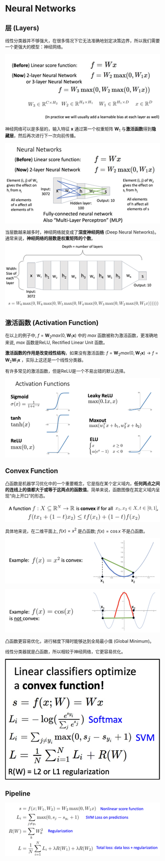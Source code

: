 # Neural Networks

## 层 (Layers)

线性分类器并不够强大，在很多情况下它无法准确地划定决策边界，所以我们需要一个更强大的模型：神经网络。

![nn](Images/nn.png)

神经网络可以是多层的，输入特征 $\boldsymbol x$ 通过第一个权重矩阵 $\boldsymbol W_1$ 与**激活函数**得到**隐藏层**，然后再次进行下一次向前传播。

![twolayernn](Images/twolayernn.png)

当层数越来越多时，神经网络就变成了**深度神经网络** (Deep Neural Networks)。通常来说，**神经网络的层数是权重矩阵的个数**。![deepnn](Images/deepnn.png)

## 激活函数 (Activation Function)

在以上的例子中, $f = \boldsymbol W_2 max(0, \boldsymbol W_1 \boldsymbol x)$ 中的 $max$ 函数被称为激活函数，更准确地来说, $max$ 函数是ReLU, Rectified Linear Unit 函数。

**激活函数的作用是改变线性结构**，如果没有激活函数: $f = \boldsymbol W_2 max(0, \boldsymbol W_1 \boldsymbol x) \longrightarrow f=\boldsymbol W_2 \boldsymbol W_1 \boldsymbol x$ ，实际上这还是一个线性分类器。

有许多常见的激活函数，但是ReLU是一个不易出错的默认选择。

![activation](Images/activation.png)

## Convex Function

凸函数是机器学习优化中的一个重要概念，它是指在某个定义域内，**任何两点之间的连线上的值都大于或等于这两点的函数值**。简单来说，函数图像在其定义域内呈现“向上开口”的形态。

![convex](Images/convex.png)

具体地来说，在二维平面上, $f(x) = x^2$ 是凸函数; $f(x) = \cos x$ 不是凸函数。

![x2](Images/x2.png)

![cosx](Images/cosx.png)

凸函数更容易优化，进行梯度下降时能够达到全局最小值 (Global Minimum)。

线性分类器就是凸函数，所以相较于神经网络，它更容易优化。

![linearconvex](Images/linearconvex.png)

## Pipeline

![pipeline](Images/pipeline.png)
